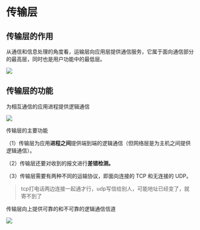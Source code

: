 # 传输层

## 传输层的作用

从通信和信息处理的角度看，运输层向应用层提供通信服务，它属于面向通信部分的最高层，同时也是用户功能中的最低层。 

![](https://raw.githubusercontent.com/ZanderZhao/images/master/img2019/20191203081001.png)









## 传输层的功能

为相互通信的应用进程提供逻辑通信 

![](https://raw.githubusercontent.com/ZanderZhao/images/master/img2019/20191203081109.png)



传输层的主要功能

（1）传输层为应用**进程之间**提供端到端的逻辑通信（但网络层是为主机之间提供逻辑通信）。

（2）传输层还要对收到的报文进行**差错检测。**

（3）传输层需要有两种不同的运输协议，即面向连接的 TCP 和无连接的 UDP。

> tcp打电话两边连接一起通才行，udp写信给别人，可能地址已经变了，就寄不到了

传输层向上提供可靠的和不可靠的逻辑通信信道

![](https://raw.githubusercontent.com/ZanderZhao/images/master/img2019/20191203081520.png)

